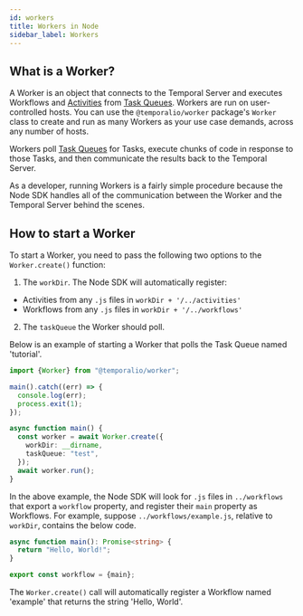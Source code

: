 ```yaml
---
id: workers
title: Workers in Node
sidebar_label: Workers
---
```


## What is a Worker?

A Worker is an object that connects to the Temporal Server and executes Workflows and [Activities](/docs/node/activities) from [Task Queues](/docs/node/task-queues).
Workers are run on user-controlled hosts.
You can use the `@temporalio/worker` package's `Worker` class to create and run as many Workers as your use case demands, across any number of hosts.

Workers poll [Task Queues](/docs/node/task-queues) for Tasks, execute chunks of code in response to those Tasks, and then communicate the results back to the Temporal Server.

As a developer, running Workers is a fairly simple procedure because the Node SDK handles all of the communication between the Worker and the Temporal Server behind the scenes.

## How to start a Worker

To start a Worker, you need to pass the following two options to the `Worker.create()` function:

1. The `workDir`. The Node SDK will automatically register:

- Activities from any `.js` files in `workDir + '/../activities'`
- Workflows from any `.js` files in `workDir + '/../workflows'`

2. The `taskQueue` the Worker should poll.

Below is an example of starting a Worker that polls the Task Queue named 'tutorial'.

```typescript
import {Worker} from "@temporalio/worker";

main().catch((err) => {
  console.log(err);
  process.exit(1);
});

async function main() {
  const worker = await Worker.create({
    workDir: __dirname,
    taskQueue: "test",
  });
  await worker.run();
}
```

In the above example, the Node SDK will look for `.js` files in `../workflows` that export a `workflow` property, and register their `main` property as Workflows.
For example, suppose `../workflows/example.js`, relative to `workDir`, contains the below code.

```typescript
async function main(): Promise<string> {
  return "Hello, World!";
}

export const workflow = {main};
```

The `Worker.create()` call will automatically register a Workflow named 'example' that returns the string 'Hello, World'.

